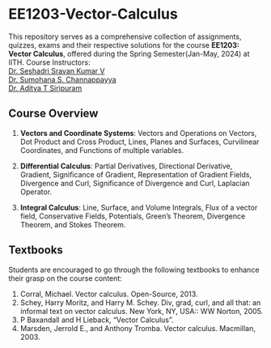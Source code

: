 # EE1203-Vector-Calculus
This repository serves as a comprehensive collection of assignments, quizzes, exams and their respective solutions for the course **EE1203: Vector Calculus**, offered during the Spring Semester(Jan-May, 2024) at IITH. Course Instructors: \
[Dr. Seshadri Sravan Kumar V](https://www.iith.ac.in/ee/seshadri/) \
[Dr. Sumohana S. Channappayya](https://people.iith.ac.in/sumohana/) \
[Dr. Aditya T Siripuram](https://www.iith.ac.in/ee/staditya/) 

## Course Overview
1. **Vectors and Coordinate Systems**: Vectors and Operations on Vectors, Dot Product and Cross Product, Lines, Planes and Surfaces, Curvilinear Coordinates, and Functions of multiple variables.

2. **Differential Calculus**: Partial Derivatives, Directional Derivative, Gradient, Significance of Gradient, Representation of Gradient Fields, Divergence and Curl, Significance of Divergence and Curl, Laplacian Operator.

3. **Integral Calculus**: Line, Surface, and Volume Integrals, Flux of a vector field, Conservative Fields, Potentials, Green’s Theorem, Divergence Theorem, and Stokes Theorem.

## Textbooks
Students are encouraged to go through the following textbooks to enhance their grasp on the course content:

1. Corral, Michael. Vector calculus. Open-Source, 2013.
2. Schey, Harry Moritz, and Harry M. Schey. Div, grad, curl, and all that: an informal text on vector calculus. New York, NY, USA:: WW Norton, 2005.
3. P Baxandall and H Lieback, “Vector Calculus”.
4. Marsden, Jerrold E., and Anthony Tromba. Vector calculus. Macmillan, 2003.
